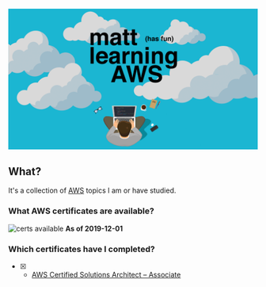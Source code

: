 ![logo](./media/readme-logo.jpg)

## What?
It's a collection of [AWS](https://aws.amazon.com/) topics I am or have studied.

### What AWS certificates are available?
![certs available](https://user-images.githubusercontent.com/16245634/69920256-2ee3b880-144b-11ea-894c-9f004048773a.png)
__As of 2019-12-01__

### Which certificates have I completed?
- [x] - [AWS Certified Solutions Architect – Associate](./aws-certified-solutions-architect–associate/index.md)
